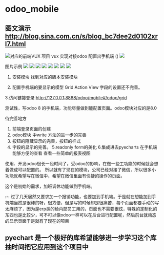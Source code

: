 # odoo_mobile 
## 图文演示 http://blog.sina.com.cn/s/blog_bc7dee2d0102xrl7.html
![对应的前端VUX 项目](https://github.com/gilbert-yuan/odoo_mobile_test)
vux 实现对接odoo 配置出手机端 ()
![](https://github.com/gilbert-yuan/odoo_mobile/blob/10.0/mobile/odoo_mobile.gif)


图片示例
![](https://github.com/gilbert-yuan/odoo_mobile/blob/8.0/mobile/description/QQ20180629-101702.png)
![](https://github.com/gilbert-yuan/odoo_mobile/blob/8.0/mobile/description/QQ20180629-101646.png)
![](https://github.com/gilbert-yuan/odoo_mobile/blob/8.0/mobile/description/QQ20180629-101742.png)
![](https://github.com/gilbert-yuan/odoo_mobile/blob/8.0/mobile/description/2018-07-23%2017.23.37.gif)
![](https://github.com/gilbert-yuan/odoo_mobile/blob/8.0/mobile/description/2018-07-23%2017.27.12.gif)
![](https://github.com/gilbert-yuan/odoo_mobile/blob/8.0/mobile/description/2018-07-23%2017.27.47.gif)
![](https://github.com/gilbert-yuan/odoo_mobile/blob/8.0/mobile/description/2018-07-23%2017.31.17.gif)
![](https://github.com/gilbert-yuan/odoo_mobile/blob/8.0/mobile/description/2018-07-23%2017.30.40.gif)
1. 安装模块
  找到对应的版本安装模块
    
2. 配置手机端的要显示的模型 Grid Action View
   字段的设置还不完善。
   
3.访问链接登录 http://127.0.0.1:8888/odoo/mobile#/odoo/grid
  
测试性，写odoo 8 的手机端，功能尽量做到能配置页面。odoo模块对应的是8.0

待完善地方

1. 前端登录页面的创建
2. odoo模块 中write 方法的进一步的完善
3. 按钮的隐藏显示的完善，按钮的样式
4. 字段的显示的完善。
5.readonly form的美化
6.集成进去pyecharts 在手机端能够方便的查看 查看一些简单的报表视图

使用、开发odoo很长一段时间了，受odoo的影响，在做一些工功能的时候就会想着做成可以配置的。
所以就有了现在的模块，公司已经对接了微信，所以很多小功能就希望写在微信中，希望在微信里面有快捷的操作的页面。

这个是初始的需求，加班调休功能做到手机端。

:-: 过了几天居然又要求加一个报销功能，也要加到手机端。于是就在想能加到手机端当然是很棒的呀，很方便，但是写的时候却是很痛苦，每个页面都要手动的写太麻烦了，因为是erp类的给内部员工用的，页面也不需要很炫，特殊的定制化的东西也是比较少，可不可以像odoo一样可以在后台进行配置呢，然后前台就动态的显示页面于是就有了现在的项目


 

## pyechart 是一个极好的库希望能够进一步学习这个库 抽时间把它应用到这个项目中


